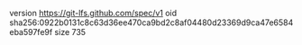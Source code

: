 version https://git-lfs.github.com/spec/v1
oid sha256:0922b0131c8c63d36ee470ca9bd2c8af04480d23369d9ca47e6584eba597fe9f
size 735
